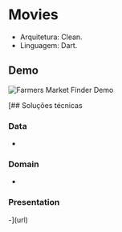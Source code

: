 # Movies

- Arquitetura: Clean.
- Linguagem: Dart.

## Demo

![Farmers Market Finder Demo](demo/movie-clean.gif)

[## Soluções técnicas

### Data

-

### Domain

-

### Presentation

-](url)
